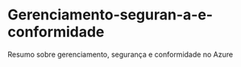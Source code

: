 # Gerenciamento-seguran-a-e-conformidade
Resumo sobre gerenciamento, segurança e conformidade no Azure
